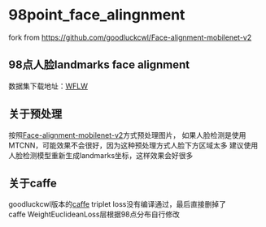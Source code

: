 # 98point_face_alingnment
fork from https://github.com/goodluckcwl/Face-alignment-mobilenet-v2

## 98点人脸landmarks face alignment<br>

数据集下载地址：[WFLW](https://wywu.github.io/projects/LAB/WFLW.html)<br>

## 关于预处理

按照[Face-alignment-mobilenet-v2](https://github.com/goodluckcwl/Face-alignment-mobilenet-v2)方式预处理图片，
如果人脸检测是使用MTCNN，可能效果不会很好，因为这种预处理方式人脸下方区域太多
建议使用人脸检测模型重新生成landmarks坐标，这样效果会好很多<br>

## 关于caffe

goodluckcwl版本的[caffe](https://github.com/goodluckcwl/custom-caffe) triplet loss没有编译通过，最后直接删掉了<br>
caffe WeightEuclideanLoss层根据98点分布自行修改<br>
